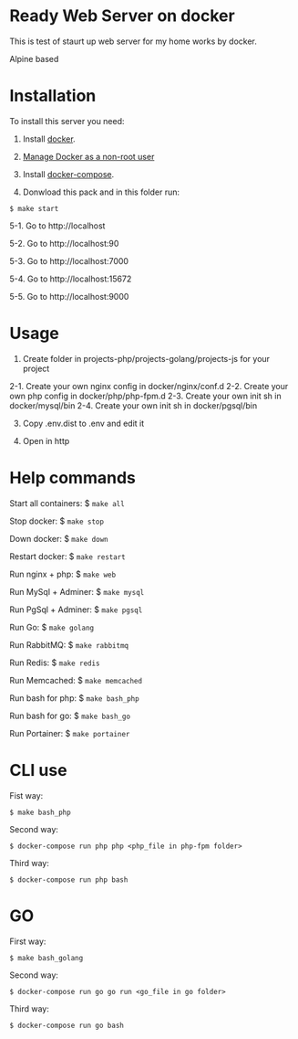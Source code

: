 # Ready Web Server on docker

This is test of staurt up web server for my home works by docker.

Alpine based

# Installation

To install this server you need:

1. Install [docker](https://docs.docker.com/install/linux/docker-ce/debian/).

2. [Manage Docker as a non-root user](https://docs.docker.com/install/linux/linux-postinstall/)

3. Install [docker-compose](https://docs.docker.com/compose/install/).

4. Donwload this pack and in this folder run:
```
$ make start
``` 

5-1. Go to http://localhost

5-2. Go to http://localhost:90

5-3. Go to http://localhost:7000

5-4. Go to http://localhost:15672

5-5. Go to http://localhost:9000

# Usage

1. Create folder in projects-php/projects-golang/projects-js for your project

2-1. Create your own nginx config in docker/nginx/conf.d
2-2. Create your own php config in docker/php/php-fpm.d
2-3. Create your own init sh in docker/mysql/bin
2-4. Create your own init sh in docker/pgsql/bin

3. Copy .env.dist to .env and edit it

4. Open in http


# Help commands

Start all containers: $ `make all`

Stop docker: $ `make stop`

Down docker: $ `make down`

Restart docker: $ `make restart`

Run nginx + php: $ `make web`

Run MySql + Adminer: $ `make mysql`

Run PgSql + Adminer: $ `make pgsql`

Run Go: $ `make golang`

Run RabbitMQ: $ `make rabbitmq`

Run Redis: $ `make redis`

Run Memcached: $ `make memcached`

Run bash for php: $ `make bash_php`

Run bash for go: $ `make bash_go`

Run Portainer: $ `make portainer`

# CLI use

Fist way:
```
$ make bash_php
```

Second way:
```
$ docker-compose run php php <php_file in php-fpm folder>
```

Third way:
```
$ docker-compose run php bash
```

# GO

First way:
```
$ make bash_golang
```

Second way:
```
$ docker-compose run go go run <go_file in go folder>
```

Third way:
```
$ docker-compose run go bash
```
